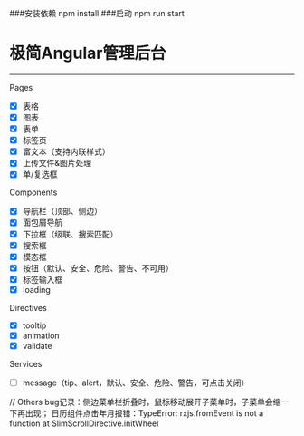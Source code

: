 ###安装依赖
npm install
###启动
npm run start
# 极简Angular管理后台
---
Pages
- [x] 表格
- [x] 图表
- [x] 表单
- [x] 标签页
- [x] 富文本（支持内联样式）
- [x] 上传文件&图片处理
- [x] 单/复选框

Components
- [x] 导航栏（顶部、侧边）
- [x] 面包屑导航
- [x] 下拉框（级联、搜索匹配）
- [x] 搜索框
- [x] 模态框
- [x] 按钮（默认、安全、危险、警告、不可用）
- [x] 标签输入框
- [x] loading

Directives
- [x] tooltip
- [x] animation
- [x] validate

Services
- [ ] message（tip、alert，默认、安全、危险、警告，可点击关闭）

// Others
bug记录：侧边菜单栏折叠时，鼠标移动展开子菜单时，子菜单会缩一下再出现；
日历组件点击年月报错：TypeError: rxjs.fromEvent is not a function
        at SlimScrollDirective.initWheel

